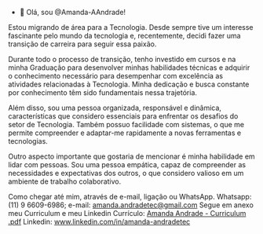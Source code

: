 - 👋 Olá, sou @Amanda-AAndrade!

Estou migrando de área para a Tecnologia. Desde sempre tive um interesse fascinante pelo mundo da tecnologia e, recentemente, decidi fazer uma transição de carreira para seguir essa paixão.

Durante todo o processo de transição, tenho investido em cursos e na minha Graduação para desenvolver minhas habilidades técnicas e adquirir o conhecimento necessário para desempenhar com excelência as atividades relacionadas à Tecnologia. Minha dedicação e busca constante por conhecimento têm sido fundamentais nessa trajetória. 
  
Além disso, sou uma pessoa organizada, responsável e dinâmica, características que considero essenciais para enfrentar os desafios do setor de Tecnologia. Também possuo facilidade com sistemas, o que me permite compreender e adaptar-me rapidamente a novas ferramentas e tecnologias. 
  
Outro aspecto importante que gostaria de mencionar é minha habilidade em lidar com pessoas. Sou uma pessoa empática, capaz de compreender as necessidades e expectativas dos outros, o que considero valioso em um ambiente de trabalho colaborativo.

Como chegar até mim, através de e-mail, ligação ou WhatsApp.
Whatsapp: (11) 9 6609-6986; e-mail: amanda.andradetec@gmail.com 
Segue em anexo meu Curriculum e meu Linkedin
Currículo: [Amanda Andrade - Curriculum .pdf](https://github.com/user-attachments/files/17317709/Amanda.Andrade.-.Curriculum.pdf)
Linkedin: www.linkedin.com/in/amanda-andradetec
